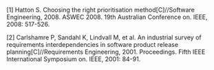 
[1] Hatton S. Choosing the right prioritisation method[C]//Software Engineering, 2008. ASWEC 2008. 19th Australian Conference on. IEEE, 2008: 517-526.

[2] Carlshamre P, Sandahl K, Lindvall M, et al. An industrial survey of requirements interdependencies in software product release planning[C]//Requirements Engineering, 2001. Proceedings. Fifth IEEE International Symposium on. IEEE, 2001: 84-91.

